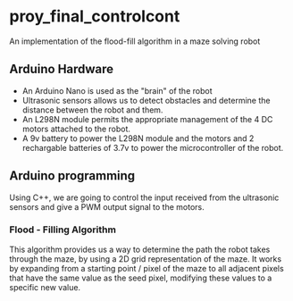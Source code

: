 # proy_final_controlcont
An implementation of the flood-fill algorithm in a maze solving robot

## Arduino Hardware
- An Arduino Nano is used as the "brain" of the robot
- Ultrasonic sensors allows us to detect obstacles and determine the distance between the robot and them.
- An L298N module permits the appropriate management of the 4 DC motors attached to the robot.
- A 9v battery to power the L298N module and the motors and 2 rechargable batteries of 3.7v to power the microcontroller of the robot.


## Arduino programming
Using C++, we are going to control the input received from the ultrasonic sensors and give a PWM output signal to the motors.

### Flood - Filling Algorithm
This algorithm provides us a way to determine the path the robot takes through the maze, by using a 2D grid representation of the maze. It works by expanding from a starting point / pixel of the maze to all adjacent pixels that have the same value as the seed pixel, modifying these values to a specific new value.
